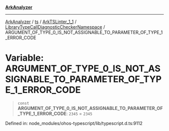[**ArkAnalyzer**](../../../../../../../../README.md)

***

[ArkAnalyzer](../../../../../../../../globals.md) / [ts](../../../../../README.md) / [ArkTSLinter\_1\_1](../../../README.md) / [LibraryTypeCallDiagnosticCheckerNamespace](../README.md) / ARGUMENT\_OF\_TYPE\_0\_IS\_NOT\_ASSIGNABLE\_TO\_PARAMETER\_OF\_TYPE\_1\_ERROR\_CODE

# Variable: ARGUMENT\_OF\_TYPE\_0\_IS\_NOT\_ASSIGNABLE\_TO\_PARAMETER\_OF\_TYPE\_1\_ERROR\_CODE

> `const` **ARGUMENT\_OF\_TYPE\_0\_IS\_NOT\_ASSIGNABLE\_TO\_PARAMETER\_OF\_TYPE\_1\_ERROR\_CODE**: `2345` = `2345`

Defined in: node\_modules/ohos-typescript/lib/typescript.d.ts:9112
